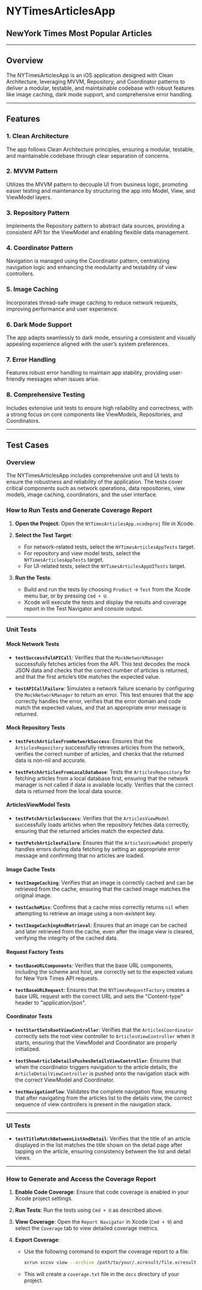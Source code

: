 # NYTimesArticlesApp

## NewYork Times Most Popular Articles

---

## Overview

The NYTimesArticlesApp is an iOS application designed with Clean Architecture, leveraging MVVM, Repository, and Coordinator patterns to deliver a modular, testable, and maintainable codebase with robust features like image caching, dark mode support, and comprehensive error handling.

---

## Features

### 1. Clean Architecture

The app follows Clean Architecture principles, ensuring a modular, testable, and maintainable codebase through clear separation of concerns.

### 2. MVVM Pattern

Utilizes the MVVM pattern to decouple UI from business logic, promoting easier testing and maintenance by structuring the app into Model, View, and ViewModel layers.

### 3. Repository Pattern

Implements the Repository pattern to abstract data sources, providing a consistent API for the ViewModel and enabling flexible data management.

### 4. Coordinator Pattern

Navigation is managed using the Coordinator pattern, centralizing navigation logic and enhancing the modularity and testability of view controllers.

### 5. Image Caching

Incorporates thread-safe image caching to reduce network requests, improving performance and user experience.

### 6. Dark Mode Support

The app adapts seamlessly to dark mode, ensuring a consistent and visually appealing experience aligned with the user’s system preferences.

### 7. Error Handling

Features robust error handling to maintain app stability, providing user-friendly messages when issues arise.

### 8. Comprehensive Testing

Includes extensive unit tests to ensure high reliability and correctness, with a strong focus on core components like ViewModels, Repositories, and Coordinators.

---

## Test Cases

### Overview

The NYTimesArticlesApp includes comprehensive unit and UI tests to ensure the robustness and reliability of the application. The tests cover critical components such as network operations, data repositories, view models, image caching, coordinators, and the user interface.

### How to Run Tests and Generate Coverage Report

1. **Open the Project**: Open the `NYTimesArticlesApp.xcodeproj` file in Xcode.

2. **Select the Test Target**:
   - For network-related tests, select the `NYTimesArticlesAppTests` target.
   - For repository and view model tests, select the `NYTimesArticlesAppTests` target.
   - For UI-related tests, select the `NYTimesArticlesAppUITests` target.

3. **Run the Tests**:
   - Build and run the tests by choosing `Product` -> `Test` from the Xcode menu bar, or by pressing `Cmd + U`.
   - Xcode will execute the tests and display the results and coverage report in the Test Navigator and console output.

---

### Unit Tests

#### **Mock Network Tests**

- **`testSuccessfulAPICall`**: Verifies that the `MockNetworkManager` successfully fetches articles from the API. This test decodes the mock JSON data and checks that the correct number of articles is returned, and that the first article’s title matches the expected value.

- **`testAPICallFailure`**: Simulates a network failure scenario by configuring the `MockNetworkManager` to return an error. This test ensures that the app correctly handles the error, verifies that the error domain and code match the expected values, and that an appropriate error message is returned.

#### **Mock Repository Tests**

- **`testFetchArticlesFromNetworkSuccess`**: Ensures that the `ArticlesRepository` successfully retrieves articles from the network, verifies the correct number of articles, and checks that the returned data is non-nil and accurate.

- **`testFetchArticlesFromLocalDatabase`**: Tests the `ArticlesRepository` for fetching articles from a local database first, ensuring that the network manager is not called if data is available locally. Verifies that the correct data is returned from the local data source.

#### **ArticlesViewModel Tests**

- **`testFetchArticlesSuccess`**: Verifies that the `ArticlesViewModel` successfully loads articles when the repository fetches data correctly, ensuring that the returned articles match the expected data.

- **`testFetchArticlesFailure`**: Ensures that the `ArticlesViewModel` properly handles errors during data fetching by setting an appropriate error message and confirming that no articles are loaded.

#### **Image Cache Tests**

- **`testImageCaching`**: Verifies that an image is correctly cached and can be retrieved from the cache, ensuring that the cached image matches the original image.

- **`testCacheMiss`**: Confirms that a cache miss correctly returns `nil` when attempting to retrieve an image using a non-existent key.

- **`testImageCachingAndRetrieval`**: Ensures that an image can be cached and later retrieved from the cache, even after the image view is cleared, verifying the integrity of the cached data.

#### **Request Factory Tests**

- **`testBaseURLComponents`**: Verifies that the base URL components, including the scheme and host, are correctly set to the expected values for New York Times API requests.

- **`testBaseURLRequest`**: Ensures that the `NYTimesRequestFactory` creates a base URL request with the correct URL and sets the "Content-type" header to "application/json".

#### **Coordinator Tests**

- **`testStartSetsRootViewController`**: Verifies that the `ArticlesCoordinator` correctly sets the root view controller to `ArticlesViewController` when it starts, ensuring that the ViewModel and Coordinator are properly initialized.

- **`testShowArticleDetailsPushesDetailsViewController`**: Ensures that when the coordinator triggers navigation to the article details, the `ArticleDetailViewController` is pushed onto the navigation stack with the correct ViewModel and Coordinator.

- **`testNavigationFlow`**: Validates the complete navigation flow, ensuring that after navigating from the articles list to the details view, the correct sequence of view controllers is present in the navigation stack.

---

### UI Tests

- **`testTitleMatchBetweenListAndDetail`**: Verifies that the title of an article displayed in the list matches the title shown on the detail page after tapping on the article, ensuring consistency between the list and detail views.

---

### How to Generate and Access the Coverage Report

1. **Enable Code Coverage**: Ensure that code coverage is enabled in your Xcode project settings.

2. **Run Tests**: Run the tests using `Cmd + U` as described above.

3. **View Coverage**: Open the `Report Navigator` in Xcode (`Cmd + 9`) and select the `Coverage` tab to view detailed coverage metrics.

4. **Export Coverage**:
   - Use the following command to export the coverage report to a file:

     ```bash
     xcrun xccov view --archive /path/to/your/.xcresult/file.xcresult > docs/coverage.txt
     ```

   - This will create a `coverage.txt` file in the `docs` directory of your project.

